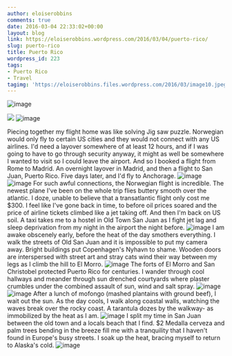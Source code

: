 ```yaml
---
author: eloiserobbins
comments: true
date: 2016-03-04 22:33:02+00:00
layout: blog
link: https://eloiserobbins.wordpress.com/2016/03/04/puerto-rico/
slug: puerto-rico
title: Puerto Rico
wordpress_id: 223
tags:
- Puerto Rico
- Travel
tagimg: 'https://eloiserobbins.files.wordpress.com/2016/03/image10.jpeg'
---
```


![image](https://eloiserobbins.files.wordpress.com/2016/03/image.jpeg)


[![](https://eloiserobbins.files.wordpress.com/2016/03/image10.jpeg)](https://eloiserobbins.files.wordpress.com/2016/03/image10.jpeg)
![image](https://eloiserobbins.files.wordpress.com/2016/03/image.jpeg)

Piecing together my flight home was like solving Jig saw puzzle. Norwegian would only fly to certain US cities and they would not connect with any US airlines. I'd need a layover somewhere of at least 12 hours, and if I was going to have to go through security anyway, it might as well be somewhere I wanted to visit so I could leave the airport.
And so I booked a flight from Rome to Madrid. An overnight layover in Madrid, and then a flight to San Juan, Puerto Rico. Five days later, and I'd fly to Anchorage.
![image](https://eloiserobbins.files.wordpress.com/2016/03/image8.jpeg)
![image](https://eloiserobbins.files.wordpress.com/2016/03/image4.jpeg)
For such awful connections, the Norwegian flight is incredible. The newest plane I've been on the whole trip flies buttery smooth over the atlantic. I doze, unable to believe that a transatlantic flight only cost me $300. I feel like I've gone back in time, to before oil prices soared and the price of airline tickets climbed like a jet taking off.
And then I'm back on US soil. A taxi takes me to a hostel in Old Town San Juan as I fight jet lag and sleep deprivation from my night in the airport the night before.
![image](https://eloiserobbins.files.wordpress.com/2016/03/image3.jpeg)
I am awake obscenely early, before the heat of the day smothers everything. I walk the streets of Old San Juan and it is impossible to put my camera away. Bright buildings put Copenhagen's Nyhavn to shame. Wooden doors are interspersed with street art and stray cats wind their way between my legs as I climb the hill to El Morro.
![image](https://eloiserobbins.files.wordpress.com/2016/03/image1.jpeg)
The forts of El Morro and San Christobel protected Puerto Rico for centuries. I wander through cool hallways and meander through sun drenched courtyards where plaster crumbles under the combined assault of sun, wind and salt spray.
![image](https://eloiserobbins.files.wordpress.com/2016/03/image9.jpeg)
![image](https://eloiserobbins.files.wordpress.com/2016/03/image7.jpeg)
After a lunch of mofongo (mashed plantains with ground beef), I wait out the sun. As the day cools, I walk along coastal walls, watching the waves break over the rocky coast. A tarantula dozes by the walkway- as immobilized by the heat as I am.
![image](https://eloiserobbins.files.wordpress.com/2016/03/image5.jpeg)
I split my time in San Juan between the old town and a locals beach that I find. $2 Medalla cerveza and palm trees bending in the breeze fill me with a tranquility that I haven't found in Europe's busy streets. I soak up the heat, bracing myself to return to Alaska's cold.
![image](https://eloiserobbins.files.wordpress.com/2016/03/image2.jpeg)
